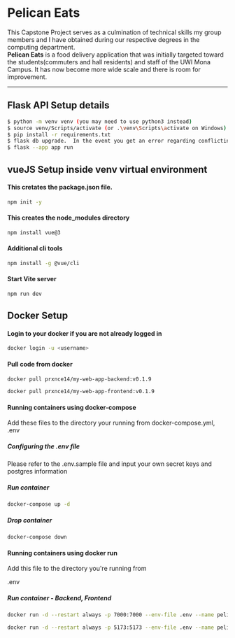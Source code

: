 # **Pelican Eats**

This Capstone Project serves as a culmination of technical skills my group members and I have obtained during our respective degrees in the computing department.  
**Pelican Eats** is a food delivery application that was initially targeted toward the students(commuters and hall residents) and staff of the UWI Mona Campus. 
It has now become more wide scale and there is room for improvement. 

___
## Flask API Setup details

```bash
$ python -m venv venv (you may need to use python3 instead)
$ source venv/Scripts/activate (or .\venv\Scripts\activate on Windows)
$ pip install -r requirements.txt
$ flask db upgrade.  In the event you get an error regarding conflicting heads, merge them and re-run command
$ flask --app app run
```

## vueJS Setup inside venv virtual environment

#### This cretates the package.json file.
```sh
npm init -y 
```

#### This creates the node_modules directory
```sh
npm install vue@3
```

#### Additional cli tools
```sh
npm install -g @vue/cli
```

#### Start Vite server
```sh
npm run dev
```


## Docker Setup

#### Login to your docker if you are not already logged in
````sh
docker login -u <username>
````

#### Pull code from docker

````sh
docker pull prxnce14/my-web-app-backend:v0.1.9
````

````sh
docker pull prxnce14/my-web-app-frontend:v0.1.9
````

#### Running containers using docker-compose 

Add these files to the directory your running from
docker-compose.yml, .env

##### Configuring the .env file

Please refer to the .env.sample file and input your own secret keys and postgres information

##### Run container

````sh
docker-compose up -d
````

##### Drop container 
````sh
docker-compose down
````


#### Running containers using docker run 

Add this file to the directory you're running from

.env 


##### Run container - Backend, Frontend

````sh
docker run -d --restart always -p 7000:7000 --env-file .env --name pelicanEATS-backend -v data_volume:/var/lib/psql prxnce14/my-web-app-backend:v0.1.9
````


````sh
docker run -d --restart always -p 5173:5173 --env-file .env --name pelicanEATS-frontend prxnce14/my-web-app-frontend:v0.1.9
````













